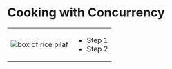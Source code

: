 # Cooking with Concurrency

<table><tr>
<td><image src="media/rice.jpg" alt="box of rice pilaf" /></td>
<td>
    <ul>
        <li>Step 1</li>
        <li>Step 2</li>
    </ul>
</td>
</tr></table>
